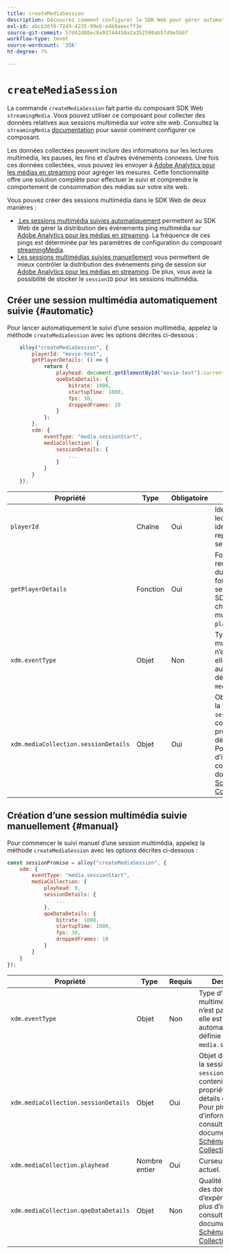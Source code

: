 ```yaml
---
title: createMediaSession
description: Découvrez comment configurer le SDK Web pour gérer automatiquement les sessions multimédia
exl-id: abcb26f6-7249-4235-99eb-e4b9aeecff3e
source-git-commit: 57d42d88ec9a93744450a2a352590ab57d9e5bb7
workflow-type: tm+mt
source-wordcount: '356'
ht-degree: 7%

---
```


# `createMediaSession`

La commande `createMediaSession` fait partie du composant SDK Web `streamingMedia`. Vous pouvez utiliser ce composant pour collecter des données relatives aux sessions multimédia sur votre site web. Consultez la `streamingMedia` [documentation](configure/streamingmedia.md) pour savoir comment configurer ce composant.

Les données collectées peuvent inclure des informations sur les lectures multimédia, les pauses, les fins et d’autres événements connexes. Une fois ces données collectées, vous pouvez les envoyer à [Adobe Analytics pour les médias en streaming](https://experienceleague.adobe.com/fr/docs/media-analytics/using/media-overview) pour agréger les mesures. Cette fonctionnalité offre une solution complète pour effectuer le suivi et comprendre le comportement de consommation des médias sur votre site web.

Vous pouvez créer des sessions multimédia dans le SDK Web de deux manières :

* [&#x200B; Les sessions multimédia suivies automatiquement](#automatic) permettent au SDK Web de gérer la distribution des événements ping multimédia sur [Adobe Analytics pour les médias en streaming](https://experienceleague.adobe.com/fr/docs/media-analytics/using/media-overview). La fréquence de ces pings est déterminée par les paramètres de configuration du composant [streamingMedia](configure/streamingmedia.md).
* [Les sessions multimédias suivies manuellement](#manual) vous permettent de mieux contrôler la distribution des événements ping de session sur [Adobe Analytics pour les médias en streaming](https://experienceleague.adobe.com/fr/docs/media-analytics/using/media-overview). De plus, vous avez la possibilité de stocker le `sessionID` pour les sessions multimédia.

## Créer une session multimédia automatiquement suivie {#automatic}

Pour lancer automatiquement le suivi d’une session multimédia, appelez la méthode `createMediaSession` avec les options décrites ci-dessous :

```javascript
    alloy("createMediaSession", {
        playerId: "movie-test",
        getPlayerDetails: () => {
            return {
                playhead: document.getElementById("movie-test").currentTime,
                qoeDataDetails: {
                    bitrate: 1000,
                    startupTime: 1000,
                    fps: 30,
                    droppedFrames: 10
                }
            };
        },
        xdm: {
            eventType: "media.sessionStart",
            mediaCollection: {
                sessionDetails: {
                    ...
                }
            }
        }
    });
```

| Propriété | Type | Obligatoire | Description |
|---------|----------|---------|---------|
| `playerId` | Chaîne | Oui | Identifiant du lecteur, un identifiant unique représentant la session multimédia. |
| `getPlayerDetails` | Fonction | Oui | Fonction qui renvoie les détails du lecteur. Cette fonction de rappel sera appelée par le SDK Web avant chaque événement multimédia pour le `playerId` fourni. |
| `xdm.eventType ` | Objet | Non | Type d’événement multimédia. Si elle n’est pas fournie, elle est automatiquement définie sur `media.sessionStart`. |
| `xdm.mediaCollection.sessionDetails` | Objet | Oui | Objet de détails de la session. L’objet `sessionDetails` doit contenir les propriétés des détails de session. Pour plus d’informations, consultez la documentation [Schéma Media Collection](../../xdm/data-types/media-collection-details.md) . |


## Création d’une session multimédia suivie manuellement {#manual}

Pour commencer le suivi manuel d’une session multimédia, appelez la méthode `createMediaSession` avec les options décrites ci-dessous :

```javascript
const sessionPromise = alloy("createMediaSession", {
    xdm: {
        eventType: "media.sessionStart",
        mediaCollection: {
            playhead: 0,
            sessionDetails: {
                ...
            },
            qoeDataDetails: {
                bitrate: 1000,
                startupTime: 1000,
                fps: 30,
                droppedFrames: 10
            }
        }
    }
});
```

| Propriété | Type | Requis | Description |
|---------|----------|---------|---------|
| `xdm.eventType` | Objet | Non | Type d’événement multimédia. Si elle n’est pas fournie, elle est automatiquement définie sur `media.sessionStart`. |
| `xdm.mediaCollection.sessionDetails` | Objet | Oui | Objet de détails de la session. L’objet `sessionDetails` doit contenir les propriétés des détails de session. Pour plus d’informations, consultez la documentation [Schéma Media Collection](../../xdm/data-types/media-collection-details.md) . |
| `xdm.mediaCollection.playhead` | Nombre entier | Oui | Curseur de lecture actuel. |
| `xdm.mediaCollection.qoeDataDetails` | Objet | Non | Qualité des détails des données d’expérience. Pour plus d’informations, consultez la documentation [Schéma Media Collection](../../xdm/data-types/media-collection-details.md) . |
